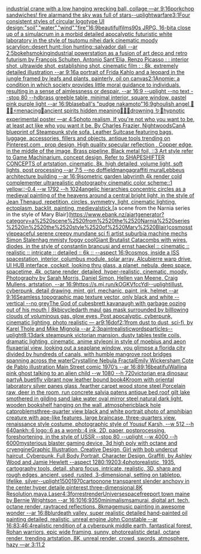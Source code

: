 [industrial crane with a low hanging wrecking ball, collage —ar 9:16](https://www.ebank.nz/aiartgenerator?category=industrial%2520crane%2520with%2520a%2520low%2520hanging%2520wrecking%2520ball%2C%2520collage%2520%E2%80%94ar%25209%3A16)[porkchop sandwiches! fire alarm](https://www.ebank.nz/aiartgenerator?category=porkchop%2520sandwiches%21%2520fire%2520alarm)[and the sky was full of stars](https://www.ebank.nz/aiartgenerator?category=and%2520the%2520sky%2520was%2520full%2520of%2520stars)[--uplight](https://www.ebank.nz/aiartgenerator?category=--uplight)[warfare](https://www.ebank.nz/aiartgenerator?category=warfare)[3:1](https://www.ebank.nz/aiartgenerator?category=3%3A1)[Four consistent styles of circular logotype UI design:"soil","water","wind","fire"](https://www.ebank.nz/aiartgenerator?category=Four%2520consistent%2520styles%2520of%2520circular%2520logotype%2520UI%2520design%3A%22soil%22%2C%22water%22%2C%22wind%22%2C%22fire%22)[16:9](https://www.ebank.nz/aiartgenerator?category=16%3A9)[beautiful](https://www.ebank.nz/aiartgenerator?category=beautiful)[films](https://www.ebank.nz/aiartgenerator?category=films)[90s JRPG, 16-bit](https://www.ebank.nz/aiartgenerator?category=90s%2520JRPG%2C%252016-bit)[a close up of a simulacrum in a morbid detailed apocalyptic futuristic white laboratory in the style of tsutomu nihei dark cinematic moody scary](https://www.ebank.nz/aiartgenerator?category=a%2520close%2520up%2520of%2520a%2520simulacrum%2520in%2520a%2520morbid%2520detailed%2520apocalyptic%2520futuristic%2520white%2520laboratory%2520in%2520the%2520style%2520of%2520tsutomu%2520nihei%2520dark%2520cinematic%2520moody%2520scary)[lion::desert hunt::lion hunting::salvador dali --ar 2:5](https://www.ebank.nz/aiartgenerator?category=lion%3A%3Adesert%2520hunt%3A%3Alion%2520hunting%3A%3Asalvador%2520dali%2520--ar%25202%3A5)[bokeh](https://www.ebank.nz/aiartgenerator?category=bokeh)[smoking](https://www.ebank.nz/aiartgenerator?category=smoking)[industrial powerstation as a fusion of art deco and retro futurism by François Schuiten, Antonio Sant'Elia, Renzo Picasso : : interior shot, ultrawide shot, establishing shot, cinematic film : : 8k, extremely detailed illustration --ar 9:16](https://www.ebank.nz/aiartgenerator?category=industrial%2520powerstation%2520as%2520a%2520fusion%2520of%2520art%2520deco%2520and%2520retro%2520futurism%2520by%2520Fran%C3%A7ois%2520Schuiten%2C%2520Antonio%2520Sant%27Elia%2C%2520Renzo%2520Picasso%2520%3A%2520%3A%2520interior%2520shot%2C%2520ultrawide%2520shot%2C%2520establishing%2520shot%2C%2520cinematic%2520film%2520%3A%2520%3A%25208k%2C%2520extremely%2520detailed%2520illustration%2520--ar%25209%3A16)[a portrait of Frida Kahlo and a leopard in the jungle framed by leafs and plants, painterly, oil on canvas](https://www.ebank.nz/aiartgenerator?category=a%2520portrait%2520of%2520Frida%2520Kahlo%2520and%2520a%2520leopard%2520in%2520the%2520jungle%2520framed%2520by%2520leafs%2520and%2520plants%2C%2520painterly%2C%2520oil%2520on%2520canvas)[2:1](https://www.ebank.nz/aiartgenerator?category=2%3A1)[Anomie: a condition in which society provides little moral guidance to individuals, resulting in a sense of aimlessness or despair. --ar 16:9 --uplight --no text --stop 80 --hd](https://www.ebank.nz/aiartgenerator?category=Anomie%3A%2520a%2520condition%2520in%2520which%2520society%2520provides%2520little%2520moral%2520guidance%2520to%2520individuals%2C%2520resulting%2520in%2520a%2520sense%2520of%2520aimlessness%2520or%2520despair.%2520--ar%252016%3A9%2520--uplight%2520--no%2520text%2520--stop%252080%2520--hd)[brass greeble table, minimal interior, square window, pastel pink purple light --ar 16:9](https://www.ebank.nz/aiartgenerator?category=brass%2520greeble%2520table%2C%2520minimal%2520interior%2C%2520square%2520window%2C%2520pastel%2520pink%2520purple%2520light%2520--ar%252016%3A9)[blaseball's "pudge nakamoto"](https://www.ebank.nz/aiartgenerator?category=blaseball%27s%2520%22pudge%2520nakamoto%22)[16:9](https://www.ebank.nz/aiartgenerator?category=16%3A9)[ghoulish angel 🧊🍼✨⚡️menacing🌙ancient spirits hidden meaning🐚🍄🦚drowning 🪱🐍hypnotic experimental poster —ar 4:5](https://www.ebank.nz/aiartgenerator?category=ghoulish%2520angel%2520%F0%9F%A7%8A%F0%9F%8D%BC%E2%9C%A8%E2%9A%A1%EF%B8%8Fmenacing%F0%9F%8C%99ancient%2520spirits%2520hidden%2520meaning%F0%9F%90%9A%F0%9F%8D%84%F0%9F%A6%9Adrowning%2520%F0%9F%AA%B1%F0%9F%90%8Dhypnotic%2520experimental%2520poster%2520%E2%80%94ar%25204%3A5)[photo realism, If you're not who you want to be, at least act like who you want it be. By Charles Frazier, Nightwoods](https://www.ebank.nz/aiartgenerator?category=photo%2520realism%2C%2520If%2520you%27re%2520not%2520who%2520you%2520want%2520to%2520be%2C%2520at%2520least%2520act%2520like%2520who%2520you%2520want%2520it%2520be.%2520By%2520Charles%2520Frazier%2C%2520Nightwoods)[Can](https://www.ebank.nz/aiartgenerator?category=Can)[A blueprint of Steampunk style sofa,  Leather Suitcase featuring bags, luggage, accessories, fillers and objects,  antique tools trending on Pinterest.com  , prop design, High quality specular reflection , Copper  edge, in the middle of the image, Brass pipeline,  Black metal foil,  ::3  Art style refer to Game Machinarium.  concept design, Refer to SHAPESHIFTER CONCEPTS  of artstation, cinematic,  8k, high detailed,  volume light,  soft lights,  post processing    --ar 7:5   --no dof](https://www.ebank.nz/aiartgenerator?category=A%2520blueprint%2520of%2520Steampunk%2520style%2520sofa%2C%2520%2520Leather%2520Suitcase%2520featuring%2520bags%2C%2520luggage%2C%2520accessories%2C%2520fillers%2520and%2520objects%2C%2520%2520antique%2520tools%2520trending%2520on%2520Pinterest.com%2520%2520%2C%2520prop%2520design%2C%2520High%2520quality%2520specular%2520reflection%2520%2C%2520Copper%2520%2520edge%2C%2520in%2520the%2520middle%2520of%2520the%2520image%2C%2520Brass%2520pipeline%2C%2520%2520Black%2520metal%2520foil%2C%2520%2520%3A%3A3%2520%2520Art%2520style%2520refer%2520to%2520Game%2520Machinarium.%2520%2520concept%2520design%2C%2520Refer%2520to%2520SHAPESHIFTER%2520CONCEPTS%2520%2520of%2520artstation%2C%2520cinematic%2C%2520%25208k%2C%2520high%2520detailed%2C%2520%2520volume%2520light%2C%2520%2520soft%2520lights%2C%2520%2520post%2520processing%2520%2520%2520%2520--ar%25207%3A5%2520%2520%2520--no%2520dof)[field](https://www.ebank.nz/aiartgenerator?category=field)[manga](https://www.ebank.nz/aiartgenerator?category=manga)[graffiti mural](https://www.ebank.nz/aiartgenerator?category=graffiti%2520mural)[Lebbeus architecture building --ar 16:9](https://www.ebank.nz/aiartgenerator?category=Lebbeus%2520architecture%2520building%2520--ar%252016%3A9)[isometric garden labyrinth 4k render cold complementer ultrarealistic photography cinematic color scheme::1 yellow::-0.4  --w 1792 --h 1024](https://www.ebank.nz/aiartgenerator?category=isometric%2520garden%2520labyrinth%25204k%2520render%2520cold%2520complementer%2520ultrarealistic%2520photography%2520cinematic%2520color%2520scheme%3A%3A1%2520yellow%3A%3A-0.4%2520%2520--w%25201792%2520--h%25201024)[angelic hierarchies concentric circles as a medieval painting of the heavens around a central bright light, in the style of Jean Thenaud, repetition, circles, symmetry, light, cinematic lighting, ectoplasm, backlit, painting, medieval](https://www.ebank.nz/aiartgenerator?category=angelic%2520hierarchies%2520concentric%2520circles%2520as%2520a%2520medieval%2520painting%2520of%2520the%2520heavens%2520around%2520a%2520central%2520bright%2520light%2C%2520in%2520the%2520style%2520of%2520Jean%2520Thenaud%2C%2520repetition%2C%2520circles%2C%2520symmetry%2C%2520light%2C%2520cinematic%2520lighting%2C%2520ectoplasm%2C%2520backlit%2C%2520painting%2C%2520medieval)[stick.](https://www.ebank.nz/aiartgenerator?category=stick.)[a scene from the Narnia series in the style of Mary Blair](https://www.ebank.nz/aiartgenerator?category=a%2520scene%2520from%2520the%2520Narnia%2520series%2520in%2520the%2520style%2520of%2520Mary%2520Blair)[cosmos](https://www.ebank.nz/aiartgenerator?category=cosmos)[style](https://www.ebank.nz/aiartgenerator?category=style)[peaceful serene creepy mundane sci fi artist suburbia machine mechs Simon Stalenhag mmisty foggy cool](https://www.ebank.nz/aiartgenerator?category=peaceful%2520serene%2520creepy%2520mundane%2520sci%2520fi%2520artist%2520suburbia%2520machine%2520mechs%2520Simon%2520Stalenhag%2520mmisty%2520foggy%2520cool)[Giant Brutalist Catacombs with wires, diodes, in the style of constantin brancusi and ernst haeckel :: cinematic :: realistic :: intricate :: detailed :: 6k :: --aspect 16:9](https://www.ebank.nz/aiartgenerator?category=Giant%2520Brutalist%2520Catacombs%2520with%2520wires%2C%2520diodes%2C%2520in%2520the%2520style%2520of%2520constantin%2520brancusi%2520and%2520ernst%2520haeckel%2520%3A%3A%2520cinematic%2520%3A%3A%2520realistic%2520%3A%3A%2520intricate%2520%3A%3A%2520detailed%2520%3A%3A%25206k%2520%3A%3A%2520--aspect%252016%3A9)[cosmos, inside a ISS spacestation, interior, columbus module, solar array, Alcubierre warp drive, UI HUB interface, cockpit, looking thru glass, a planet, nebula, deep space, spacetime, 4k, octane render, detailed, hyper-realistic, cinematic, moody, Photography by Sarah Morris, Daniel Simon, Hellen van Meene, Craig Mullens, artstation, --ar 16:9](https://www.ebank.nz/aiartgenerator?category=cosmos%2C%2520inside%2520a%2520ISS%2520spacestation%2C%2520interior%2C%2520columbus%2520module%2C%2520solar%2520array%2C%2520Alcubierre%2520warp%2520drive%2C%2520UI%2520HUB%2520interface%2C%2520cockpit%2C%2520looking%2520thru%2520glass%2C%2520a%2520planet%2C%2520nebula%2C%2520deep%2520space%2C%2520spacetime%2C%25204k%2C%2520octane%2520render%2C%2520detailed%2C%2520hyper-realistic%2C%2520cinematic%2C%2520moody%2C%2520Photography%2520by%2520Sarah%2520Morris%2C%2520Daniel%2520Simon%2C%2520Hellen%2520van%2520Meene%2C%2520Craig%2520Mullens%2C%2520artstation%2C%2520--ar%252016%3A9)[<https://s.mj.run/kOGKVfccYdI>](https://www.ebank.nz/aiartgenerator?category=%3Chttps%3A//s.mj.run/kOGKVfccYdI%3E)[--uplight](https://www.ebank.nz/aiartgenerator?category=--uplight)[illust, cyberpunk, detail drawing, mint, girl, mechanic, paint, ink, helmet --ar 9:16](https://www.ebank.nz/aiartgenerator?category=illust%2C%2520cyberpunk%2C%2520detail%2520drawing%2C%2520mint%2C%2520girl%2C%2520mechanic%2C%2520paint%2C%2520ink%2C%2520helmet%2520--ar%25209%3A16)[Seamless topographic map texture vector, only black and white --vertical --no grey](https://www.ebank.nz/aiartgenerator?category=Seamless%2520topographic%2520map%2520texture%2520vector%2C%2520only%2520black%2520and%2520white%2520--vertical%2520--no%2520grey)[The God of cubes](https://www.ebank.nz/aiartgenerator?category=The%2520God%2520of%2520cubes)[brett kavanaugh with garbage oozing out of his mouth | 8k](https://www.ebank.nz/aiartgenerator?category=brett%2520kavanaugh%2520with%2520garbage%2520oozing%2520out%2520of%2520his%2520mouth%2520%7C%25208k)[bicycle](https://www.ebank.nz/aiartgenerator?category=bicycle)[darth maul gas mask surrounded by billlowing clouds of voluminous gas, glow eyes, Post apocalyptic, cyberpunk, cinematic lighting, photo realistic — ar9:16](https://www.ebank.nz/aiartgenerator?category=darth%2520maul%2520gas%2520mask%2520surrounded%2520by%2520billlowing%2520clouds%2520of%2520voluminous%2520gas%2C%2520glow%2520eyes%2C%2520Post%2520apocalyptic%2C%2520cyberpunk%2C%2520cinematic%2520lighting%2C%2520photo%2520realistic%2520%E2%80%94%2520ar9%3A16)[dof](https://www.ebank.nz/aiartgenerator?category=dof)[2:1](https://www.ebank.nz/aiartgenerator?category=2%3A1)[from dust to dust, sci-fi, by Karel Thole and Mike Mignola --ar 2:3](https://www.ebank.nz/aiartgenerator?category=from%2520dust%2520to%2520dust%2C%2520sci-fi%2C%2520by%2520Karel%2520Thole%2520and%2520Mike%2520Mignola%2520--ar%25202%3A3)[paint](https://www.ebank.nz/aiartgenerator?category=paint)[realistic](https://www.ebank.nz/aiartgenerator?category=realistic)[words](https://www.ebank.nz/aiartgenerator?category=words)[particles](https://www.ebank.nz/aiartgenerator?category=particles)[--uplight](https://www.ebank.nz/aiartgenerator?category=--uplight)[8:13](https://www.ebank.nz/aiartgenerator?category=8%3A13)[dark steampunk victorian mansion. dusty tables testle coils, dramatic lighting, cinematic, anime style](https://www.ebank.nz/aiartgenerator?category=dark%2520steampunk%2520victorian%2520mansion.%2520dusty%2520tables%2520testle%2520coils%2C%2520dramatic%2520lighting%2C%2520cinematic%2C%2520anime%2520style)[oni  in style of moebius and aeon flux](https://www.ebank.nz/aiartgenerator?category=oni%2520%2520in%2520style%2520of%2520moebius%2520and%2520aeon%2520flux)[aerial view, looking out a seaplane window, you glimpse a florida city divided by hundreds of canals, with humble mangrove root bridges spanning across the water](https://www.ebank.nz/aiartgenerator?category=aerial%2520view%2C%2520looking%2520out%2520a%2520seaplane%2520window%2C%2520you%2520glimpse%2520a%2520florida%2520city%2520divided%2520by%2520hundreds%2520of%2520canals%2C%2520with%2520humble%2520mangrove%2520root%2520bridges%2520spanning%2520across%2520the%2520water)[Crystalline Nebula Fractal](https://www.ebank.nz/aiartgenerator?category=Crystalline%2520Nebula%2520Fractal)[Emily Wickersham Cote de Pablo illustration Main Street comic 1970’s --ar 16:8](https://www.ebank.nz/aiartgenerator?category=Emily%2520Wickersham%2520Cote%2520de%2520Pablo%2520illustration%2520Main%2520Street%2520comic%25201970%E2%80%99s%2520--ar%252016%3A8)[9:16](https://www.ebank.nz/aiartgenerator?category=9%3A16)[beatiful](https://www.ebank.nz/aiartgenerator?category=beatiful)[Wallin](https://www.ebank.nz/aiartgenerator?category=Wallin)[a pink ghost talking to an alien child --w 1080 --h 720](https://www.ebank.nz/aiartgenerator?category=a%2520pink%2520ghost%2520talking%2520to%2520an%2520alien%2520child%2520--w%25201080%2520--h%2520720)[victorian era dinosaur party](https://www.ebank.nz/aiartgenerator?category=victorian%2520era%2520dinosaur%2520party)[A buetifly vibrant now leather bound book](https://www.ebank.nz/aiartgenerator?category=A%2520buetifly%2520vibrant%2520now%2520leather%2520bound%2520book)[4K](https://www.ebank.nz/aiartgenerator?category=4K)[room with oriental laboratory silver panes glass ,fearther carpet wood stone steel Porcelain raw, deer in the room, run concrete salvia patens antique bed,roof gilt lake smothered in gilding sand lake water oval mirror steel natural dark light, wooden bookshelf hanging on the wall ,atmospheric](https://www.ebank.nz/aiartgenerator?category=room%2520with%2520oriental%2520laboratory%2520silver%2520panes%2520glass%2520%2Cfearther%2520carpet%2520wood%2520stone%2520steel%2520Porcelain%2520raw%2C%2520deer%2520in%2520the%2520room%2C%2520run%2520concrete%2520salvia%2520patens%2520antique%2520bed%2Croof%2520gilt%2520lake%2520smothered%2520in%2520gilding%2520sand%2520lake%2520water%2520oval%2520mirror%2520steel%2520natural%2520dark%2520light%2C%2520wooden%2520bookshelf%2520hanging%2520on%2520the%2520wall%2520%2Catmospheric)[black hole cat](https://www.ebank.nz/aiartgenerator?category=black%2520hole%2520cat)[problems](https://www.ebank.nz/aiartgenerator?category=problems)[three-quarter view black and white portrait photo of amphibian creature with ape-like features, large braincase, three-quarters view, renaissance style costume, photographic style of Yousuf Karsh, --w 512 --h 640](https://www.ebank.nz/aiartgenerator?category=three-quarter%2520view%2520black%2520and%2520white%2520portrait%2520photo%2520of%2520amphibian%2520creature%2520with%2520ape-like%2520features%2C%2520large%2520braincase%2C%2520three-quarters%2520view%2C%2520renaissance%2520style%2520costume%2C%2520photographic%2520style%2520of%2520Yousuf%2520Karsh%2C%2520--w%2520512%2520--h%2520640)[ankh::6 logo::6 as a womb::4 ink, 2D, paper, postprocessing, foreshortening, in the style of USSR --stop 80 --uplight --w 4000 --h 6000](https://www.ebank.nz/aiartgenerator?category=ankh%3A%3A6%2520logo%3A%3A6%2520as%2520a%2520womb%3A%3A4%2520ink%2C%25202D%2C%2520paper%2C%2520postprocessing%2C%2520foreshortening%2C%2520in%2520the%2520style%2520of%2520USSR%2520--stop%252080%2520--uplight%2520--w%25204000%2520--h%25206000)[mysterious blaster gaming device, 3d high poly with octane and cryengine](https://www.ebank.nz/aiartgenerator?category=mysterious%2520blaster%2520gaming%2520device%2C%25203d%2520high%2520poly%2520with%2520octane%2520and%2520cryengine)[Graphic Illustration, Creative Design, Girl with bob undercut haircut, Cyberpunk, Full Body Portrait, Character Design, Graffiti, by Ashley Wood and Jamie Hewlett --aspect 1280:1920](https://www.ebank.nz/aiartgenerator?category=Graphic%2520Illustration%2C%2520Creative%2520Design%2C%2520Girl%2520with%2520bob%2520undercut%2520haircut%2C%2520Cyberpunk%2C%2520Full%2520Body%2520Portrait%2C%2520Character%2520Design%2C%2520Graffiti%2C%2520by%2520Ashley%2520Wood%2520and%2520Jamie%2520Hewlett%2520--aspect%25201280%3A1920)[3:4](https://www.ebank.nz/aiartgenerator?category=3%3A4)[photorealistic, 1935, cartography tools, detail, sharp focus, intricate, realistic, 3D, sharp and rough edges, ancient, used, rusted, 3-dimensional, setting on tabletop, lifelike, silver](https://www.ebank.nz/aiartgenerator?category=photorealistic%2C%25201935%2C%2520cartography%2520tools%2C%2520detail%2C%2520sharp%2520focus%2C%2520intricate%2C%2520realistic%2C%25203D%2C%2520sharp%2520and%2520rough%2520edges%2C%2520ancient%2C%2520used%2C%2520rusted%2C%25203-dimensional%2C%2520setting%2520on%2520tabletop%2C%2520lifelike%2C%2520silver)[--uplight](https://www.ebank.nz/aiartgenerator?category=--uplight)[1500](https://www.ebank.nz/aiartgenerator?category=1500)[1970](https://www.ebank.nz/aiartgenerator?category=1970)[cartoon](https://www.ebank.nz/aiartgenerator?category=cartoon)[one transparent slender anchovy  in the center,hyper detaile,pinterest,three-dimensional,8K Resolution,maya,Laser](https://www.ebank.nz/aiartgenerator?category=one%2520transparent%2520slender%2520anchovy%2520%2520in%2520the%2520center%2Chyper%2520detaile%2Cpinterest%2Cthree-dimensional%2C8K%2520Resolution%2Cmaya%2CLaser)[4:3](https://www.ebank.nz/aiartgenerator?category=4%3A3)[forrest](https://www.ebank.nz/aiartgenerator?category=forrest)[render](https://www.ebank.nz/aiartgenerator?category=render)[Universe](https://www.ebank.nz/aiartgenerator?category=Universe)[space](https://www.ebank.nz/aiartgenerator?category=space)[freeport town maine by Bernie Wrightson --ar 16:10](https://www.ebank.nz/aiartgenerator?category=freeport%2520town%2520maine%2520by%2520Bernie%2520Wrightson%2520--ar%252016%3A10)[16:9](https://www.ebank.nz/aiartgenerator?category=16%3A9)[350](https://www.ebank.nz/aiartgenerator?category=350)[minimalism](https://www.ebank.nz/aiartgenerator?category=minimalism)[samurai, digital art, tech, octane render, raytraced reflections, 8k](https://www.ebank.nz/aiartgenerator?category=samurai%2C%2520digital%2520art%2C%2520tech%2C%2520octane%2520render%2C%2520raytraced%2520reflections%2C%25208k)[mage](https://www.ebank.nz/aiartgenerator?category=mage)[music painting in awesome wonder --ar 16:8](https://www.ebank.nz/aiartgenerator?category=music%2520painting%2520in%2520awesome%2520wonder%2520--ar%252016%3A8)[blur](https://www.ebank.nz/aiartgenerator?category=blur)[death valley, super realistic detailed hand-painted oil painting detailed, realistic, unreal engine John Constable --ar 16:8](https://www.ebank.nz/aiartgenerator?category=death%2520valley%2C%2520super%2520realistic%2520detailed%2520hand-painted%2520oil%2520painting%2520detailed%2C%2520realistic%2C%2520unreal%2520engine%2520John%2520Constable%2520--ar%252016%3A8)[3:4](https://www.ebank.nz/aiartgenerator?category=3%3A4)[6:4](https://www.ebank.nz/aiartgenerator?category=6%3A4)[realistic rendition of a cyberpunk middle earth, fantastical forest, Rohan warriors, epic wide framing, sunny, photorealistic detail, octane render, trending artstation, 8K, unreal render, crowd, swords, atmosphere, hazy —ar 3:1](https://www.ebank.nz/aiartgenerator?category=realistic%2520rendition%2520of%2520a%2520cyberpunk%2520middle%2520earth%2C%2520fantastical%2520forest%2C%2520Rohan%2520warriors%2C%2520epic%2520wide%2520framing%2C%2520sunny%2C%2520photorealistic%2520detail%2C%2520octane%2520render%2C%2520trending%2520artstation%2C%25208K%2C%2520unreal%2520render%2C%2520crowd%2C%2520swords%2C%2520atmosphere%2C%2520hazy%2520%E2%80%94ar%25203%3A1)[1.2](https://www.ebank.nz/aiartgenerator?category=1.2)